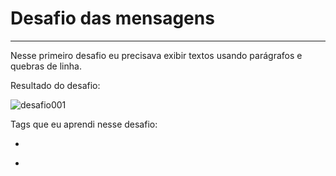 # Desafio das mensagens
***
Nesse primeiro desafio eu precisava exibir textos usando parágrafos e quebras de linha.

Resultado do desafio: 

  <img src="C:\Users\mateu\OneDrive\Imagens\desafios-html-css\desafio001.PNG" alt="desafio001"/>

Tags que eu aprendi nesse desafio:
* <p>
* <br>